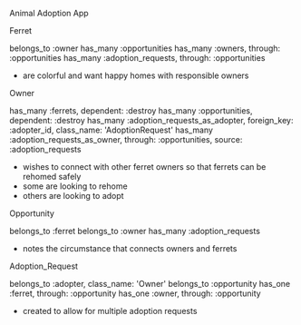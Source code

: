 Animal Adoption App

Ferret

belongs_to :owner
has_many :opportunities
has_many :owners, through: :opportunities
has_many :adoption_requests, through: :opportunities

- are colorful and want happy homes with responsible owners

Owner

has_many :ferrets, dependent: :destroy
has_many :opportunities, dependent: :destroy
has_many :adoption_requests_as_adopter, foreign_key: :adopter_id, class_name: 'AdoptionRequest'
has_many :adoption_requests_as_owner, through: :opportunities, source: :adoption_requests

- wishes to connect with other ferret owners so that ferrets can be rehomed safely
- some are looking to rehome
- others are looking to adopt

Opportunity

belongs_to :ferret
belongs_to :owner
has_many :adoption_requests

- notes the circumstance that connects owners and ferrets

Adoption_Request

belongs_to :adopter, class_name: 'Owner'
belongs_to :opportunity
has_one :ferret, through: :opportunity
has_one :owner, through: :opportunity

- created to allow for multiple adoption requests
